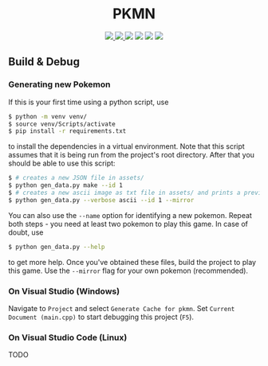 <h1 align="center">PKMN</h1>

<p align="center">
    <a href="https://ci.appveyor.com/project/hentai-chan/pkmn" alt="CI" title="CI">
        <img src="https://ci.appveyor.com/api/projects/status/vcffeyqccc4pvi4d?branch=master&passingText=master%20-%20OK&svg=true">
    </a>
    <a href="https://ci.appveyor.com/project/hentai-chan/pkmn" alt="CI" title="CI">
        <img src="https://ci.appveyor.com/api/projects/status/vcffeyqccc4pvi4d?branch=integration&passingText=integration%20-%20OK&svg=true">
    </a>
    <a alt="C++ Standard Version" title="C++ Standard Version">
        <img src="https://img.shields.io/badge/Standard-C++17-blue">
    </a>
    <a alt="CMake Version" title="CMake Version">
        <img src="https://img.shields.io/badge/CMake-3.18+-blue">
    </a>
    <a alt="Python Version" title="Python Version">
        <img src="https://img.shields.io/badge/Python-3.8%20|%203.9-blue">
    </a>
    <a href="https://www.gnu.org/licenses/gpl-3.0.en.html" alt="License" title="License">
        <img src="https://img.shields.io/badge/License-GPLv3-blue.svg">
    </a>
</p>

## Build & Debug

### Generating new Pokemon

If this is your first time using a python script, use

```bash
$ python -m venv venv/
$ source venv/Scripts/activate
$ pip install -r requirements.txt
```

to install the dependencies in a virtual environment. Note that this script
assumes that it is being run from the project's root directory. After that
you should be able to use this script:

```bash
$ # creates a new JSON file in assets/
$ python gen_data.py make --id 1
$ # creates a new ascii image as txt file in assets/ and prints a preview
$ python gen_data.py --verbose ascii --id 1 --mirror
```

You can also use the `--name` option for identifying a new pokemon. Repeat both
steps - you need at least two pokemon to play this game. In case of doubt, use

```bash
$ python gen_data.py --help
```

to get more help. Once you've obtained these files, build the project to play
this game. Use the `--mirror` flag for your own pokemon (recommended).

### On Visual Studio (Windows)

Navigate to `Project` and select `Generate Cache for pkmn`. Set `Current Document (main.cpp)`
to start debugging this project (`F5`).

### On Visual Studio Code (Linux)

TODO

